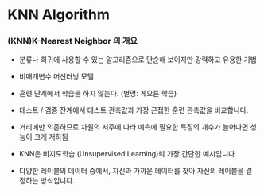 # KNN Algorithm

### (KNN)K-Nearest Neighbor 의 개요
* 분류나 회귀에 사용할 수 있는 알고리즘으로 단순해 보이지만 강력하고 유용한 기법
* 비매개변수 머신러닝 모델
* 훈련 단계에서 학습을 하지 않는다. (별명: 게으른 학습)
* 테스트 / 검증 잔계에서 테스트 관측값과 가장 근접한 훈련 관측값을 비교합니다.
* 거리에만 의존하므로 차원의 저주에 따라 예측에 필요한 특징의 개수가 늘어나면 성능이 크게 저하됨


* KNN은 비지도학습 (Unsupervised Learning)릐 가장 간단한 예시입니다.
* 댜양한 레이블의 데이터 중에서, 자신과 가까운 데이터를 찾아 자신의 레이블을 결정하는 방식입니다.
